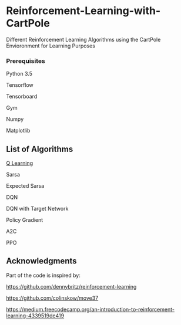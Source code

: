 # Reinforcement-Learning-with-CartPole

Different Reinforcement Learning Algorithms using the CartPole Envioronment for Learning Purposes


### Prerequisites

Python 3.5

Tensorflow

Tensorboard

Gym

Numpy

Matplotlib

## List of Algorithms

[Q Learning](https://github.com/RicardoLunaG/Reinforcement-Learning-with-CartPole/blob/master/Cart%20Pole%20Q%20Learning.py)

Sarsa

Expected Sarsa

DQN

DQN with Target Network

Policy Gradient

A2C

PPO



## Acknowledgments
Part of the code is inspired by:

https://github.com/dennybritz/reinforcement-learning

https://github.com/colinskow/move37

https://medium.freecodecamp.org/an-introduction-to-reinforcement-learning-4339519de419
